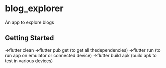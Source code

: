 # blog_explorer

An app to explore blogs 

## Getting Started

->flutter clean
->flutter pub get (to get all thedependencies)
->flutter run (to run app on emulator or connected device)
->flutter build apk (build apk to test in various devices)
